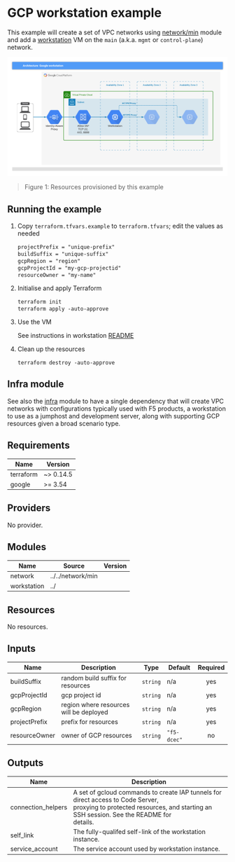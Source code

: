 # GCP workstation example
<!-- spell-checker: ignore markdownlint jumphost -->

This example will create a set of VPC networks using [network/min](../../network/min/)
module and add a [workstation](../) VM on the `main` (a.k.a. `mgmt` or
`control-plane`) network.

![workstation-example](workstation-example.png)

> Figure 1: Resources provisioned by this example

## Running the example

1. Copy `terraform.tfvars.example` to `terraform.tfvars`; edit the values as needed

   ```hcl
   projectPrefix = "unique-prefix"
   buildSuffix = "unique-suffix"
   gcpRegion = "region"
   gcpProjectId = "my-gcp-projectid"
   resourceOwner = "my-name"
   ```

2. Initialise and apply Terraform

   ```shell
   terraform init
   terraform apply -auto-approve
   ```

3. Use the VM

   See instructions in workstation [README](../README#usage)

4. Clean up the resources

   ```shell
   terraform destroy -auto-approve
   ```

## Infra module

See also the [infra](../../infra/) module to have a single dependency that will
create VPC networks with configurations typically used with F5 products, a
workstation to use as a jumphost and development server, along with supporting
GCP resources given a broad scenario type.

<!-- markdownlint-disable MD033 MD034 -->
<!-- BEGINNING OF PRE-COMMIT-TERRAFORM DOCS HOOK -->
## Requirements

| Name | Version |
|------|---------|
| terraform | ~> 0.14.5 |
| google | >= 3.54 |

## Providers

No provider.

## Modules

| Name | Source | Version |
|------|--------|---------|
| network | ../../network/min |  |
| workstation | ../ |  |

## Resources

No resources.

## Inputs

| Name | Description | Type | Default | Required |
|------|-------------|------|---------|:--------:|
| buildSuffix | random build suffix for resources | `string` | n/a | yes |
| gcpProjectId | gcp project id | `string` | n/a | yes |
| gcpRegion | region where resources will be deployed | `string` | n/a | yes |
| projectPrefix | prefix for resources | `string` | n/a | yes |
| resourceOwner | owner of GCP resources | `string` | `"f5-dcec"` | no |

## Outputs

| Name | Description |
|------|-------------|
| connection\_helpers | A set of gcloud commands to create IAP tunnels for direct access to Code Server,<br>proxying to protected resources, and starting an SSH session. See the README for<br>details. |
| self\_link | The fully-qualifed self-link of the workstation instance. |
| service\_account | The service account used by workstation instance. |
<!-- END OF PRE-COMMIT-TERRAFORM DOCS HOOK -->
<!-- markdownlint-enable MD033 MD034 -->
